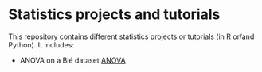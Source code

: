 # Statistics projects and tutorials
This repository contains different statistics projects or tutorials (in R or/and Python). It includes:

* ANOVA on a Blé dataset [ANOVA](./anova)